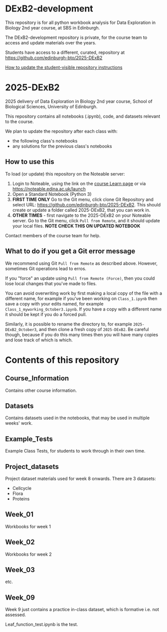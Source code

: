# DExB2-development

This repository is for all python workbook analysis for Data Exploration in Biology 2nd year course, at SBS in Edinburgh.

The DExB2-development repository is private, for the course team to access and update materials over the years.

Students have access to a different, curated, repository at https://github.com/edinburgh-bto/2025-DExB2 

[How to update the student-visible repository instructions](https://github.com/edinburgh-bto/DExB2-development/issues/1)

# 2025-DExB2

2025 delivery of Data Exploration in Biology 2nd year course, School of Biological Sciences, University of Edinburgh.

This repository contains all notebooks (.ipynb), code, and datasets relevant to the course.

We plan to update the repository after each class with:

- the following class's notebooks
- any solutions for the previous class's notebooks

## How to use this

To load (or update) this repository on the Noteable server:

1. Login to Noteable, using the link on the [course Learn page](https://www.learn.ed.ac.uk/ultra/courses/_126808_1/outline) or via https://noteable.edina.ac.uk/launch
2. Open a Standard Notebook (Python 3)
3. **FIRST TIME ONLY** Go to the Git menu, click clone Git Repository and select URL: https://github.com/edinburgh-bto/2025-DExB2. This should create or update a folder called 2025-DExB2, that you can work in.
4. **OTHER TIMES** - first navigate to the 2025-DExB2 on your Noteable server. Go to the Git menu, click `Pull from Remote`, and it should update your local files. **NOTE CHECK THIS ON UPDATED NOTEBOOK**

Contact members of the course team for help.

## What to do if you get a Git error message

We recommend using Git `Pull from Remote` as described above. However, sometimes Git operations lead to erros.

If you "force" an update using `Pull from Remote (Force)`, then you could lose local changes that you've made to files.

You can avoid overwriting work by first making a local copy of the file with a different name, for example if you've been working on `Class_1.ipynb` then save a copy with your edits named, for example `Class_1_myworking_October3.ipynb`. If you have a copy with a different name it should be kept if you do a forced pull.

Similarly, it is possible to rename the directory to, for example `2025-DExB2_October3`, and then clone a fresh copy of `2025-DExB2`. Be careful though, because if you do this many times then you will have many copies and lose track of which is which.


# Contents of this repository

## Course_Information

Contains other course information.

## Datasets

Contains datasets used in the notebooks, that may be used in multiple weeks' work.

## Example_Tests

Example Class Tests, for students to work through in their own time.


## Project_datasets

Project dataset materials used for week 8 onwards. There are 3 datasets:

- Cellcycle
- Flora
- Proteins


## Week_01

Workbooks for week 1

## Week_02

Workbooks for week 2

## Week_03

etc. 

## Week_09

Week 9 just contains a practice in-class dataset, which is formative i.e. not assessed.

Leaf_function_test.ipynb is the test.
